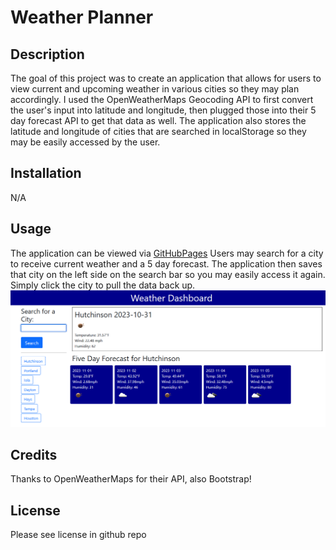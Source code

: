 # Weather Planner

## Description

The goal of this project was to create an application that allows for users to view current and upcoming weather in various cities so they may plan accordingly. I used the OpenWeatherMaps Geocoding API to first convert the user's input into latitude and longitude, then plugged those into their 5 day forecast API to get that data as well. The application also stores the latitude and longitude of cities that are searched in localStorage so they may be easily accessed by the user.

## Installation

N/A

## Usage
The application can be viewed via [GitHubPages](https://whimsically.github.io/weather-planner) Users may search for a city to receive current weather and a 5 day forecast. The application then saves that city on the left side on the search bar so you may easily access it again. Simply click the city to pull the data back up. 
![Image of weather planner application](assets/weather-plannerimg.png)

## Credits
Thanks to OpenWeatherMaps for their API, also Bootstrap!

## License

Please see license in github repo